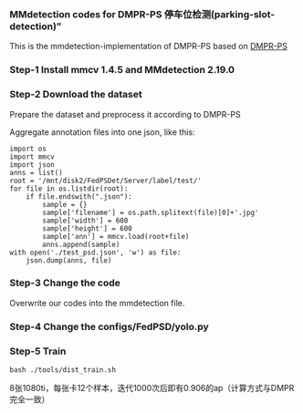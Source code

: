 ### MMdetection codes for DMPR-PS 停车位检测(parking-slot-detection)”

This is the mmdetection-implementation of DMPR-PS based on [DMPR-PS](https://github.com/Teoge/DMPR-PS)

### Step-1 Install mmcv 1.4.5 and MMdetection 2.19.0

### Step-2 Download the dataset 

Prepare the dataset and preprocess it according to DMPR-PS 

Aggregate annotation files into one json, like this:
```
import os
import mmcv
import json
anns = list()
root = '/mnt/disk2/FedPSDet/Server/label/test/'
for file in os.listdir(root):
    if file.endswith(".json"):
        sample = {}
        sample['filename'] = os.path.splitext(file)[0]+'.jpg'
        sample['width'] = 600
        sample['height'] = 600
        sample['ann'] = mmcv.load(root+file)
        anns.append(sample)
with open('./test_psd.json', 'w') as file:
    json.dump(anns, file)
```

### Step-3 Change the code 

Overwrite our codes into the mmdetection file. 

### Step-4 Change the configs/FedPSD/yolo.py
 
### Step-5 Train

```
bash ./tools/dist_train.sh
```
8张1080ti，每张卡12个样本，迭代1000次后即有0.906的ap（计算方式与DMPR完全一致）
